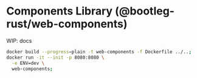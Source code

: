 # Components Library (@bootleg-rust/web-components)

WIP: docs

```sh
docker build --progress=plain -t web-components -f Dockerfile ../..;
docker run -it --init -p 8080:8080 \
  -e ENV=dev \
  web-components;
```
